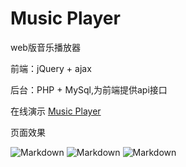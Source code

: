 # Music Player

web版音乐播放器

前端：jQuery + ajax

后台：PHP + MySql,为前端提供api接口

在线演示 [Music Player](http://deepred5.com/player/)

页面效果   

![Markdown](http://i4.buimg.com/555848/62e8668c2516a688.png)
![Markdown](http://i4.buimg.com/555848/8a891ea444325b19.png)
![Markdown](http://i4.buimg.com/555848/8c9d130a07f700f4.png)

